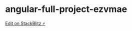 # angular-full-project-ezvmae

[Edit on StackBlitz ⚡️](https://stackblitz.com/edit/angular-full-project-ezvmae)